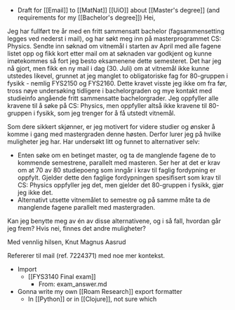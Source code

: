 - Draft for [[Email]] to [[MatNat]] [[UiO]] about [[Master's degree]] (and requirements for my [[Bachelor's degree]])
    Hei,

Jeg har fullført tre år med en fritt sammensatt bachelor (fagsammensetting legges ved nederst i mail), og har søkt meg inn på masterprogrammet CS: Physics. Sendte inn søknad om vitnemål i starten av April med alle fagene listet opp og fikk kort etter mail om at søknaden var godkjent og kunne imøtekommes så fort jeg besto eksamenene dette semesteret. Det har jeg nå gjort, men fikk en ny mail i dag (30. Juli) om at vitnemål ikke kunne utstedes likevel, grunnet at jeg manglet to obligatoriske fag for 80-gruppen i fysikk - nemlig FYS2150 og FYS2160. Dette kravet visste jeg ikke om fra før, tross nøye undersøking tidligere i bachelorgraden og mye kontakt med studieinfo angående fritt sammensatte bachelorgrader. Jeg oppfyller alle kravene til å søke på CS: Physics, men oppfyller altså ikke kravene til 80-gruppen i fysikk, som jeg trenger for å få utstedt vitnemål.

Som dere sikkert skjønner, er jeg motivert for videre studier og ønsker å komme i gang med mastergraden denne høsten. Derfor lurer jeg på hvilke muligheter jeg har. Har undersøkt litt og funnet to alternativer selv:
- Enten søke om en betinget master, og ta de manglende fagene de to kommende semestrene, parallelt med masteren. Ser her at det er krav om at 70 av 80 studiepoeng som inngår i krav til faglig fordypning er oppfylt. Gjelder dette den faglige fordypningen spesifisert som krav til CS: Physics oppfyller jeg det, men gjelder det 80-gruppen i fysikk, gjør jeg ikke det.
- Alternativt utsette vitnemålet to semestre og på samme måte ta de manglende fagene parallelt med mastergraden. 

Kan jeg benytte meg av én av disse alternativene, og i så fall, hvordan går jeg frem? Hvis nei, finnes det andre muligheter?

Med vennlig hilsen,
Knut Magnus Aasrud

Refererer til mail (ref. 7224371) med noe mer kontekst.
- Import
    - [[FYS3140 Final exam]]
        - From: exam_answer.md
- Gonna write my own [[Roam Research]] export formatter
    - In [[Python]] or in [[Clojure]], not sure which
